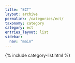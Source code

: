 ```yaml
---
title: "ECT"
layout: archive
permalink: /categories/ect/
taxonomy: category
category: ect
entries_layout: list
sidebar:
  nav: "main"
---
```

{% include category-list.html %}